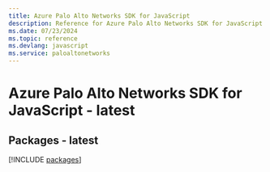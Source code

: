 ```yaml
---
title: Azure Palo Alto Networks SDK for JavaScript
description: Reference for Azure Palo Alto Networks SDK for JavaScript
ms.date: 07/23/2024
ms.topic: reference
ms.devlang: javascript
ms.service: paloaltonetworks
---
```

# Azure Palo Alto Networks SDK for JavaScript - latest
## Packages - latest
[!INCLUDE [packages](palo-alto-networks-index.md)]